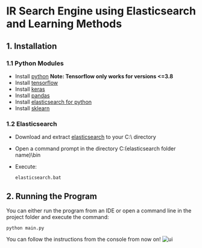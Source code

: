 # IR Search Engine using Elasticsearch and Learning Methods
## 1. Installation
### 1.1 Python Modules
- Install [python](www.python.org) **Note: Tensorflow only works for versions <=3.8**
- Install [tensorflow](https://www.tensorflow.org/install/)
- Install [keras](https://pypi.org/project/Keras/)
- Install [pandas](https://pandas.pydata.org/pandas-docs/stable/getting_started/install.html)
- Install [elasticsearch for python](https://pypi.org/project/elasticsearch/)
- Install [sklearn](https://scikit-learn.org/stable/install.html)

### 1.2 Elasticsearch
- Download and extract [elasticsearch](https://www.elastic.co/downloads/elasticsearch) to your C:\ directory
- Open a command prompt in the directory C:\(elasticsearch folder name)\bin
- Execute:

      elasticsearch.bat

## 2. Running the Program
You can either run the program from an IDE or open a command line in the project folder and execute the command:

    python main.py

You can follow the instructions from the console from now on!
![ui](https://i.imgur.com/BOhpBXT.png)
